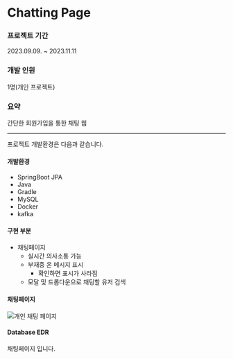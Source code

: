 # Chatting Page

### 프로젝트 기간
2023.09.09. ~ 2023.11.11
### 개발 인원
1명(개인 프로젝트)

### 요약

간단한 회원가입을 통한 채팅 웹

* * * 

프로젝트 개발환경은 다음과 같습니다.

#### 개발환경
* SpringBoot JPA
* Java
* Gradle
* MySQL
* Docker
* kafka


#### 구현 부분
* 채팅페이지
    - 실시간 의사소통 가능
    - 부재중 온 메시지 표시
        + 확인하면 표시가 사라짐
    - 모달 및 드롭다운으로 채팅할 유저 검색

#### 채팅페이지
![개인 채팅 페이지](https://github.com/choi-won-ik/chat/assets/140231082/3ff3418d-a0d7-4138-8bef-82e685bbb553)

#### Database EDR





채팅페이지 입니다.
